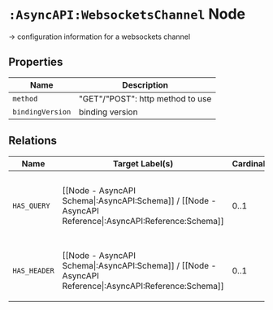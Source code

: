 # `:AsyncAPI:WebsocketsChannel` Node

-> configuration information for a websockets channel

## Properties

| Name             | Description                      |
|------------------|----------------------------------|
| `method`         | "GET"/"POST": http method to use |
| `bindingVersion` | binding version                  |

## Relations

| Name         | Target Label(s)                                                                                          | Cardinality | Description                                                            |
|--------------|----------------------------------------------------------------------------------------------------------|-------------|------------------------------------------------------------------------|
| `HAS_QUERY`  | [[Node - AsyncAPI Schema\|:AsyncAPI:Schema]] / [[Node - AsyncAPI Reference\|:AsyncAPI:Reference:Schema]] | 0..1        | definitions for each query parameter / reference - `not yet supported` |
| `HAS_HEADER` | [[Node - AsyncAPI Schema\|:AsyncAPI:Schema]] / [[Node - AsyncAPI Reference\|:AsyncAPI:Reference:Schema]] | 0..1        | definitions of the http headers / reference - `not yet supported`      |

